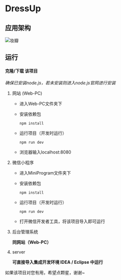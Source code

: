 # DressUp

## 应用架构

![妆瓣](F:\aa--JavaScript\mpVue\dress-up\assets\妆瓣-1563852189118.png)

## 运行

#### 克隆/下载 该项目

*确保已安装node.js，若未安装则进入node.js官网进行安装*

1. 网站 (Web-PC)

   - 进入Web-PC文件夹下

   - 安装依赖包

     ```
     npm install
     ```

   - 运行项目（开发时运行）

     ```
     npm run dev
     ```

   - 浏览器输入localhost:8080

2. 微信小程序

   - 进入MiniProgram文件夹下

   - 安装依赖包

     ```
     npm install
     ```

   - 运行项目（开发时运行）

     ```
     npm run dev
     ```

   - 打开微信开发者工具，将该项目导入即可运行

3. 后台管理系统

   **同网站（Web-PC）**

4. server

   **可直接导入集成开发环境 IDEA / Eclipse 中运行**



如果该项目对您有用，希望点颗星，谢谢~